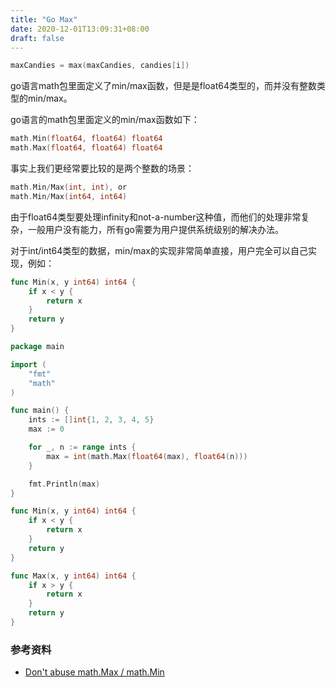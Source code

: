 ```yaml
---
title: "Go Max"
date: 2020-12-01T13:09:31+08:00
draft: false
---
```


```go
maxCandies = max(maxCandies, candies[i])
```

go语言math包里面定义了min/max函数，但是是float64类型的，而并没有整数类型的min/max。

go语言的math包里面定义的min/max函数如下：

```go
math.Min(float64, float64) float64
math.Max(float64, float64) float64
```

事实上我们更经常要比较的是两个整数的场景：

```go
math.Min/Max(int, int), or
math.Min/Max(int64, int64)
```

由于float64类型要处理infinity和not-a-number这种值，而他们的处理非常复杂，一般用户没有能力，所有go需要为用户提供系统级别的解决办法。

对于int/int64类型的数据，min/max的实现非常简单直接，用户完全可以自己实现，例如：

```go
func Min(x, y int64) int64 {
    if x < y {
        return x
    }
    return y
}
```


```go
package main

import (
    "fmt"
    "math"
)

func main() {
    ints := []int{1, 2, 3, 4, 5}
    max := 0

    for _, n := range ints {
        max = int(math.Max(float64(max), float64(n)))
    }

    fmt.Println(max)
}
```

```go
func Min(x, y int64) int64 {
    if x < y {
        return x
    }
    return y
}

func Max(x, y int64) int64 {
    if x > y {
        return x
    }
    return y
}
```


### 参考资料

- [Don't abuse math.Max / math.Min](https://mrekucci.blogspot.com/2015/07/dont-abuse-mathmax-mathmin.html)